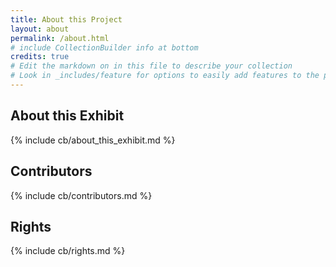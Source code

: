 ```yaml
---
title: About this Project
layout: about
permalink: /about.html
# include CollectionBuilder info at bottom
credits: true
# Edit the markdown on in this file to describe your collection
# Look in _includes/feature for options to easily add features to the page
---
```


<!---

banner image here {% include feature/jumbotron.html objectid="https://cdil.lib.uidaho.edu/images/palouse_sm.jpg" %} 

--> 

## About this Exhibit

<!-- this is the page about the exhibit -->
{% include cb/about_this_exhibit.md %} 

## Contributors

<!-- this is the page about the contributors-->
{% include cb/contributors.md %}

## Rights

{% include cb/rights.md %}